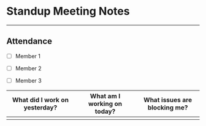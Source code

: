# Standup Meeting Notes 
---
## Attendance
- [ ] Member 1
- [ ] Member 2
- [ ] Member 3


| What did I work on yesterday?   | What am I working on today? | What issues are blocking me? |
|---------------------------------|-----------------------------|------------------------------|
|                                 |                             |                              |
